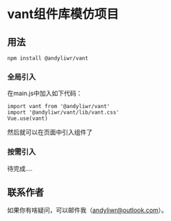 # vant组件库模仿项目

## 用法
```
npm install @andyliwr/vant
```
### 全局引入
在main.js中加入如下代码：
```
import vant from '@andyliwr/vant'
import '@andyliwr/vant/lib/vant.css'
Vue.use(vant)
```
然后就可以在页面中引入组件了

### 按需引入
待完成....

## 联系作者
如果你有啥疑问，可以邮件我（andyliwr@outlook.com）。
